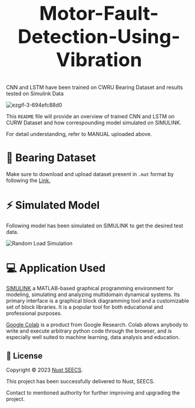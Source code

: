 

<h1 align="center" style="font-size: 52px;" > Motor-Fault-Detection-Using-Vibration </h1>

CNN and LSTM have been trained on CWRU Bearing Dataset and results tested on Simulink Data

![ezgif-3-694efc88d0](https://github.com/fsaad06/Motor-Fault-Detection-Using-Vibration/assets/120924743/2fd5ca40-bf32-4533-9da6-3de66756e836)


This `README` file will provide an overview of trained CNN and LSTM on CURW Dataset and how correspounding model simulated on SIMULINK.

For detail understanding, refer to MANUAL uploaded above.


# 🚀 Bearing Dataset 

Make sure to download and upload dataset present in `.mat` format by following the [Link.](https://engineering.case.edu/bearingdatacenter/download-data-file)


# ⚡ Simulated Model 

  Following model has been simulated on SIMULINK to get the desired test data.
  
![Random Load Simulation](https://github.com/fsaad06/Motor-Fault-Detection-Using-Vibration/assets/120924743/8e807e5c-d7ee-4725-85f5-a5a2c1fabf50)

 

# 💻 Application Used
  [SIMULINK](https://www.mathworks.com/products/simulink.html#:~:text=Simulink%20is%20a%20block%20diagram,and%20deploy%20without%20writing%20code.) a MATLAB-based graphical programming environment for modeling, simulating and analyzing multidomain dynamical systems. Its primary interface is a graphical block diagramming tool and a customizable set of block libraries. It is a popular tool for both educational and professional purposes.

  [Google Colab](https://research.google.com/colaboratory/) is a product from Google Research. Colab allows anybody to write and execute arbitrary python code through the browser, and is especially well suited to machine learning, data analysis and education.

## 📝 License

Copyright © 2023 [Nust SEECS](https://seecs.nust.edu.pk/).

This project has been successfully delivered to Nust, SEECS.

Contact to mentioned authority for further improving and upgrading the project.



